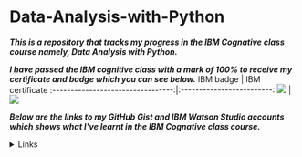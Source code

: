 # Data-Analysis-with-Python

___This is a repository that tracks my progress in the IBM Cognative class course namely, Data Analysis with Python.___

___I have passed the IBM cognitive class with a mark of 100% to receive my certificate and badge which you can see below.___
IBM badge                          |  IBM certificate
:---------------------------------:|:-------------------------:
![](python-for-data-science.png)   | ![](IBMcertificate.png)

___Below are the links to my GitHub Gist and IBM Watson Studio accounts which shows what I've learnt in the IBM Cognative class course.___

<details>
        <summary>Links </summary>
        <p> Introduction Notebook : https://gist.github.com/6b34ca9f445d96610f2eb8721855c223 </p>
        <p> Data Wrangling : https://gist.github.com/3163f5481b393a3fe9569edb30bca384 </p>
        <p> Data Analysis with Python : https://gist.github.com/5e7d70b12a6c6902070fe1f0e2e5f74f </p>
        <p> Model Development : https://gist.github.com/753ddece9dbc7a9187aca5ce7c630672 </p>
        <p> Model Evaluation and Refinement : https://gist.github.com/bf0e42fe3b96b5ae08e2411b2b41469c </p>
